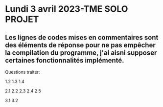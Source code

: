 # Lundi 3 avril 2023-TME SOLO PROJET

## Les lignes de codes mises en commentaires sont des éléments de réponse pour ne pas empêcher la compilation du programme, j'ai aisni supposer certaines fonctionnalités implémenté.

Questions traiter:

1.2
1.3
1.4

2.1
2.2
2.3
2.4
2.5

3.1
3.2
